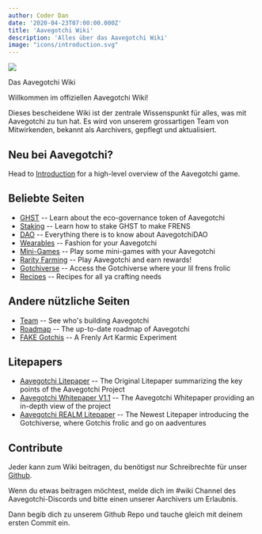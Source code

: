 ```yaml
---
author: Coder Dan
date: '2020-04-23T07:00:00.000Z'
title: 'Aavegotchi Wiki'
description: 'Alles über das Aavegotchi Wiki'
image: "icons/introduction.svg"
---
```


<div class="headerImageContainer">
<img class="headerImage" src="/icons/introduction.svg">
<p class="headerImageText">Das Aavegotchi Wiki</p>
</div>

Willkommen im offiziellen Aavegotchi Wiki!

Dieses bescheidene Wiki ist der zentrale Wissenspunkt für alles, was mit Aavegotchi zu tun hat. Es wird von unserem grossartigen Team von Mitwirkenden, bekannt als Aarchivers, gepflegt und aktualisiert.

## Neu bei Aavegotchi?

Head to [Introduction](/introduction) for a high-level overview of the Aavegotchi game.

## Beliebte Seiten
* [GHST](/ghst) -- Learn about the eco-governance token of Aavegotchi
* [Staking](/staking) -- Learn how to stake GHST to make FRENS
* [DAO](/dao) -- Everything there is to know about AavegotchiDAO
* [Wearables](/wearables) -- Fashion for your Aavegotchi
* [Mini-Games](/minigames) -- Play some mini-games with your Aavegotchi
* [Rarity Farming](/rarity-farming) -- Play Aavegotchi and earn rewards!
* [Gotchiverse](/gotchiverse) -- Access the Gotchiverse where your lil frens frolic
* [Recipes](/recipes) -- Recipes for all ya crafting needs

## Andere nützliche Seiten

* [Team](/team) -- See who's building Aavegotchi
* [Roadmap](/roadmap) -- The up-to-date roadmap of Aavegotchi
* [FAKE Gotchis](https://www.fakegotchis.com/) -- A Frenly Art Karmic Experiment

## Litepapers

* [Aavegotchi Litepaper](https://docs.google.com/document/d/1aTijRP1Rd_Z8iu6IISWCct7TWRdzK3x-lfrucgM_7Cg/edit#heading=h.el8lgo9q7kkr) -- The Original Litepaper summarizing the key points of the Aavegotchi Project
* [Aavegotchi Whitepaper V1.1](https://docs.google.com/document/d/186zOapKeHNNJ9y8LIByQQ64rs0eJUlEF/) -- The Aavegotchi Whitepaper providing an in-depth view of the project
* [Aavegotchi REALM Litepaper](https://docs.google.com/document/d/1hUHF29F3_tByWd8ezSphYEE0gPJYg3K5CN1K-X3_WK8/edit) -- The Newest Litepaper introducing the Gotchiverse, where Gotchis frolic and go on aadventures

## Contribute

Jeder kann zum Wiki beitragen, du benötigst nur Schreibrechte für unser [Github](https://github.com/aavegotchi/aavegotchi-wiki).

Wenn du etwas beitragen möchtest, melde dich im #wiki Channel des Aavegotchi-Discords und bitte einen unserer Aarchivers um Erlaubnis.

Dann begib dich zu unserem Github Repo und tauche gleich mit deinem ersten Commit ein. 